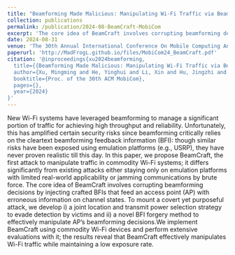 ```yaml
---
title: "Beamforming Made Malicious: Manipulating Wi-Fi Traffic via Beamforming Feedback Forgery"
collection: publications
permalink: /publication/2024-08-BeamCraft-MobiCom
excerpt: 'The core idea of BeamCraft involves corrupting beamforming decisions by injecting crafted BFIs that feed an access point (AP) with erroneous information on channel states. [Code](Pending)'
date: 2024-08-31
venue: 'The 30th Annual International Conference On Mobile Computing And Networking'
paperurl: 'http://MadFrogL.github.io/files/MobiCom24_BeamCraft.pdf'
citation: '@inproceedings{xu2024beamforming,
  title={{Beamforming Made Malicious: Manipulating Wi-Fi Traffic via Beamforming Feedback Forgery}},
  author={Xu, Mingming and He, Yinghui and Li, Xin and Hu, Jingzhi and Chen, Zhe and Xiao, Fu and Luo, Jun},
  booktitle={Proc. of the 30th ACM MobiCom},
  pages={},
  year={2024}
}'
---
```


New Wi-Fi systems have leveraged beamforming to manage a significant portion of traffic for achieving high throughput and reliability. Unfortunately, this has amplified certain security risks since beamforming critically relies on the cleartext beamforming feedback information (BFI): though similar risks have been exposed using emulation platforms (e.g., USRP), they have never proven realistic till this day. In this paper, we propose BeamCraft, the first attack to manipulate traffic in commodity Wi-Fi systems; it differs significantly from existing attacks either staying only on emulation platforms with limited real-world applicability or jamming communications by brute force. The core idea of BeamCraft involves corrupting beamforming decisions by injecting crafted BFIs that feed an access point (AP) with erroneous information on channel states. To mount a covert yet purposeful attack, we develop i) a joint location and transmit power selection strategy to evade detection by victims and ii) a novel BFI forgery method to effectively manipulate AP’s beamforming decisions.We implement BeamCraft using commodity Wi-Fi devices and perform extensive evaluations with it; the results reveal that BeamCraft effectively manipulates Wi-Fi traffic while maintaining a low exposure rate.
